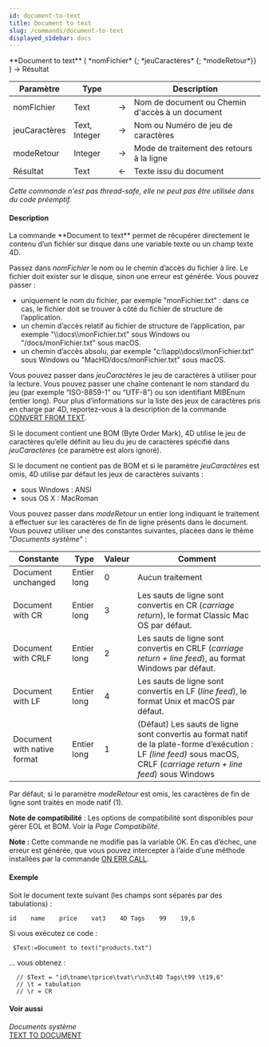 ```yaml
---
id: document-to-text
title: Document to text
slug: /commands/document-to-text
displayed_sidebar: docs
---
```


<!--REF #_command_.Document to text.Syntax-->**Document to text** ( *nomFichier* {; *jeuCaractères* {; *modeRetour*}} ) -> Résultat<!-- END REF-->
<!--REF #_command_.Document to text.Params-->
| Paramètre | Type |  | Description |
| --- | --- | --- | --- |
| nomFichier | Text | &#8594;  | Nom de document ou Chemin d'accès à un document |
| jeuCaractères | Text, Integer | &#8594;  | Nom ou Numéro de jeu de caractères |
| modeRetour | Integer | &#8594;  | Mode de traitement des retours à la ligne |
| Résultat | Text | &#8592; | Texte issu du document |

<!-- END REF-->

*Cette commande n'est pas thread-safe, elle ne peut pas être utilisée dans du code préemptif.*


#### Description 

<!--REF #_command_.Document to text.Summary-->La commande **Document to text** permet de récupérer directement le contenu d’un fichier sur disque dans une variable texte ou un champ texte 4D.<!-- END REF-->

Passez dans *nomFichier* le nom ou le chemin d’accès du fichier à lire. Le fichier doit exister sur le disque, sinon une erreur est générée. Vous pouvez passer :

* uniquement le nom du fichier, par exemple "monFichier.txt" : dans ce cas, le fichier doit se trouver à côté du fichier de structure de l’application.
* un chemin d’accès relatif au fichier de structure de l’application, par exemple "\\\\docs\\\\monFichier.txt" sous Windows ou "/docs/monFichier.txt" sous macOS.
* un chemin d’accès absolu, par exemple "c:\\\\app\\\\docs\\\\monFichier.txt" sous Windows ou "MacHD/docs/monFichier.txt" sous macOS.

Vous pouvez passer dans *jeuCaractères* le jeu de caractères à utiliser pour la lecture. Vous pouvez passer une chaîne contenant le nom standard du jeu (par exemple “ISO-8859-1” ou “UTF-8”) ou son identifiant MIBEnum (entier long). Pour plus d’informations sur la liste des jeux de caractères pris en charge par 4D, reportez-vous à la description de la commande [CONVERT FROM TEXT](convert-from-text.md).

Si le document contient une BOM (Byte Order Mark), 4D utilise le jeu de caractères qu’elle définit au lieu du jeu de caractères spécifié dans *jeuCaractères* (ce paramètre est alors ignoré). 

Si le document ne contient pas de BOM et si le paramètre *jeuCaractères* est omis, 4D utilise par défaut les jeux de caractères suivants :

* sous Windows : ANSI
* sous OS X : MacRoman

Vous pouvez passer dans *modeRetour* un entier long indiquant le traitement à effectuer sur les caractères de fin de ligne présents dans le document. Vous pouvez utiliser une des constantes suivantes, placées dans le thème "*Documents système*" :

| Constante                   | Type        | Valeur | Comment                                                                                                                                                                   |
| --------------------------- | ----------- | ------ | ------------------------------------------------------------------------------------------------------------------------------------------------------------------------- |
| Document unchanged          | Entier long | 0      | Aucun traitement                                                                                                                                                          |
| Document with CR            | Entier long | 3      | Les sauts de ligne sont convertis en CR (*carriage return*), le format Classic Mac OS par défaut.                                                                         |
| Document with CRLF          | Entier long | 2      | Les sauts de ligne sont convertis en CRLF (*carriage return + line feed*), au format Windows par défaut.                                                                  |
| Document with LF            | Entier long | 4      | Les sauts de ligne sont convertis en LF (*line feed*), le format Unix et macOS par défaut.                                                                                |
| Document with native format | Entier long | 1      | (Défaut) Les sauts de ligne sont convertis au format natif de la plate-forme d’exécution : LF *(line feed)* sous macOS, CRLF (*carriage return + line feed*) sous Windows |

Par défaut, si le paramètre *modeRetour* est omis, les caractères de fin de ligne sont traités en mode natif (1).

**Note de compatibilité** : Les options de compatibilité sont disponibles pour gérer EOL et BOM. Voir la *Page Compatibilité*.

**Note :** Cette commande ne modifie pas la variable OK. En cas d’échec, une erreur est générée, que vous pouvez intercepter à l’aide d’une méthode installées par la commande [ON ERR CALL](on-err-call.md).

#### Exemple 

Soit le document texte suivant (les champs sont séparés par des tabulations) :

```RAW
id    name    price    vat3    4D Tags    99    19,6
```

Si vous exécutez ce code :

```4d
 $Text:=Document to text("products.txt")
```

... vous obtenez :

```4d
  // $Text = "id\tname\tprice\tvat\r\n3\t4D Tags\t99 \t19,6"
  // \t = tabulation
  // \r = CR
```

#### Voir aussi 

*Documents système*  
[TEXT TO DOCUMENT](text-to-document.md)  